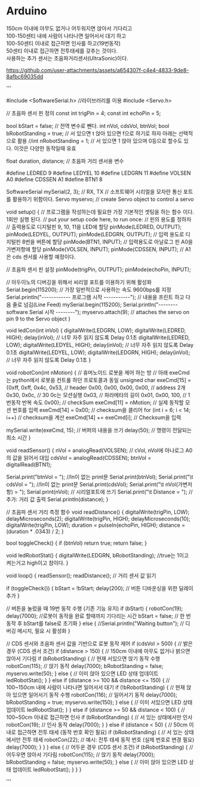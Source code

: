 # Arduino  


150cm 이내에 아무도 없거나 어두워지면 앉아서 기다리고   
100-150센티 내에 사람이 나타나면 일어서서 대기 하고   
100-50센티 이내로 접근하면 인사를 하고(19번동작)  
50센티 이내로 접근하면 전투태세를 갖추는 것이다.   
사용하는 추가 센서는 초음파거리센서(UltraSonic)이다.   



https://github.com/user-attachments/assets/a654307f-c4e4-4833-9de8-8afbc69035dd  


'''

#include <SoftwareSerial.h> //라이브러리를 이용
#include <Servo.h>

// 초음파 센서 핀 정의
const int trigPin = 4;
const int echoPin = 5;

bool bStart = false; // 전역 변수로 뺀다.
int nVol, cdsVol, btnVol;
bool bRobotStanding = true; // 서 있으면 t 앉아 있으면 f으로 하기로 하자 아래는 선택적으로 활용
//int nRobotStanding = 1;     // 서 있으면 1 앉아 있으며 0등으로 할수도 있다. 이것은 다양한 동작일때 유효

float duration, distance; // 초음파 거리 센서용 변수

#define LEDRED  9
#define LEDYEL  10
#define LEDGRN  11
#define VOLSEN  A0
#define CDSSEN  A1
#define BTN1    8

SoftwareSerial mySerial(2, 3); // RX, TX // 소프트웨어 시리얼을 모자란 통신 포트를 활용하기 위함이다.
Servo myservo;  // create Servo object to control a servo

void setup() { // 프로그램을 작성하는데 필요한 가장 기본적인 셋팅을 하는 함수 이다. 1회만 실행 된다.
  // put your setup code here, to run once:
  // 핀의 용도를 정하자
  // 출력용도로 디지털핀 9, 10, 11을 LED에 할당
  pinMode(LEDRED, OUTPUT);
  pinMode(LEDYEL, OUTPUT);
  pinMode(LEDGRN, OUTPUT);
  // 입력 용도로 디지털핀 8번을 버튼에 할당
  pinMode(BTN1, INPUT);
  // 입력용도로 아날로그 핀 A0을 가변저항에 할당
  pinMode(VOLSEN, INPUT);
  pinMode(CDSSEN, INPUT); // A1은 cds 센서를 사용할 예정이다.

  // 초음파 센서 핀 설정
  pinMode(trigPin, OUTPUT);
  pinMode(echoPin, INPUT);

  // 아두이노의 디버깅을 위해서 씨리얼 포트를 이용하기 위해 활성화
  Serial.begin(115200); // 가장 일반적으로 사용하는 속도 9600bps를 지정
  Serial.println("------------ 프로그램 시작 -----------"); // 내용을 프린트 하고 다음 줄로 넘김(Line Feed)
  mySerial.begin(115200);
  Serial.println("--------software Serial 시작 --------");
  myservo.attach(9);  // attaches the servo on pin 9 to the Servo object
}

void ledCon(int inVol)
{
  digitalWrite(LEDGRN, LOW);
  digitalWrite(LEDRED, HIGH);
  delay(inVol);               // 너무 자주 읽지 않도록 Delay 0.1초
  digitalWrite(LEDRED, LOW);
  digitalWrite(LEDYEL, HIGH);
  delay(inVol);               // 너무 자주 읽지 않도록 Delay 0.1초
  digitalWrite(LEDYEL, LOW);
  digitalWrite(LEDGRN, HIGH);
  delay(inVol);               // 너무 자주 읽지 않도록 Delay 0.1초
}

void robotCon(int nMotion)
{
  // 휴머노이드 로봇을 제어 하는 방
  // 아래 exeCmd는 python에서 로봇을 컨트롤 하던 프로토콜과 동일
  unsigned char exeCmd[15] = {0xff, 0xff, 0x4c, 0x53, // header
                              0x00, 0x00, 0x00, 0x00, // address 2개
                              0x30, 0x0c,             // 30 0c는 모션실행
                              0x03,                   // 파라메타의 길이
                              0x01, 0x00, 100,         // 1번동작 반복 속도
                              0x00};                  // checkSum
  exeCmd[11] = nMotion;   // 실제 동작할 모션 번호를 입력
  exeCmd[14] = 0x00;      // checksum을 클리어
  for (int i = 6; i < 14; i++) // checksum을 계산
    exeCmd[14] += exeCmd[i];  // Checksum을 입력

  mySerial.write(exeCmd, 15);   // 버퍼의 내용을 쓰기
  delay(50);                    // 명령이 전달되는 최소 시간
}

void readSensor()
{
  nVol = analogRead(VOLSEN);    // cVol, nVol에 아나로그 A0의 값을 읽어서 대입
  cdsVol = analogRead(CDSSEN);
  btnVol = digitalRead(BTN1);

  Serial.print("btnVol = "); //ln이 없는 print문
  Serial.print(btnVol);
  Serial.print("\t cdsVol = "); //ln이 없는 print문
  Serial.print(cdsVol);
  Serial.print("\t nVol(가변저항) = ");
  Serial.print(nVol);     // 시리얼포트에 쓰기
  Serial.print("\t Distance = "); // 추가: 거리 값 출력
  Serial.println(distance);
}

// 초음파 센서 거리 측정 함수
void readDistance() {
  digitalWrite(trigPin, LOW);
  delayMicroseconds(2);
  digitalWrite(trigPin, HIGH);
  delayMicroseconds(10);
  digitalWrite(trigPin, LOW);
  duration = pulseIn(echoPin, HIGH);
  distance = (duration * .0343) / 2;
}

bool toggleCheck()
{
  if (btnVol) return true;
  return false;
}

void ledRobotStat()
{
  digitalWrite(LEDGRN, bRobotStanding); //true는 1이고 켜는거고 high이고 참이다.
}

void loop()
{
  readSensor();
  readDistance(); // 거리 센서 값 읽기

  if (toggleCheck()) {
    bStart = !bStart;
    delay(200); // 버튼 디바운싱을 위한 딜레이 추가
  }

  // 버튼을 눌렀을 때 19번 동작 수행 (기존 기능 유지)
  if (bStart)
  {
    robotCon(19);
    delay(7000);    //로봇이 동작을 완료 할때까지 기다리는 시간
    bStart = false; // 한 번 동작 후 bStart를 false로 초기화
  }
  else
  {
    //Serial.println("Waiting button"); // 디버깅 메시지, 필요 시 활성화
  }

  // CDS 센서와 초음파 센서 값을 기반으로 로봇 동작 제어
  if (cdsVol > 500) { // 밝은 경우 (CDS 센서 조건)
    if (distance > 150) { // 150cm 이내에 아무도 없거나 밝으면 앉아서 기다림
      if (bRobotStanding) { // 현재 서있으면 앉기 동작 수행
        robotCon(115); // 앉기 동작
        delay(7000);
        bRobotStanding = false;
        myservo.write(50);
      } else { // 이미 앉아 있으면 LED 상태 업데이트
        ledRobotStat();
      }
    } else if (distance >= 100 && distance <= 150) { // 100~150cm 내에 사람이 나타나면 일어서서 대기
      if (!bRobotStanding) { // 현재 앉아 있으면 일어서기 동작 수행
        robotCon(116); // 일어서기 동작
        delay(7000);
        bRobotStanding = true;
        myservo.write(150);
      } else { // 이미 서있으면 LED 상태 업데이트
        ledRobotStat();
      }
    } else if (distance >= 50 && distance < 100) { // 100~50cm 이내로 접근하면 인사
      if (bRobotStanding) { // 서 있는 상태에서만 인사
        robotCon(19); // 인사 동작
        delay(7000);
      }
    } else if (distance < 50) { // 50cm 이내로 접근하면 전투 태세 (동작 번호 확인 필요)
      if (bRobotStanding) { // 서 있는 상태에서만 전투 태세
        robotCon(22); // 예시: 전투 태세 동작 번호 (실제 번호로 변경 필요)
        delay(7000);
      }
    }
  } else { // 어두운 경우 (CDS 센서 조건)
    if (bRobotStanding) { // 어두우면 앉아서 기다림
      robotCon(115); // 앉기 동작
      delay(7000);
      bRobotStanding = false;
      myservo.write(50);
    } else { // 이미 앉아 있으면 LED 상태 업데이트
      ledRobotStat();
    }
  }
}

'''
